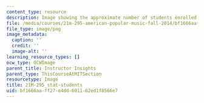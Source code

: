 ```yaml
---
content_type: resource
description: Image showing the approximate number of students enrolled in the course.
file: /media/courses/21m-295-american-popular-music-fall-2014/bf1666aaff27e4dd601162ed1f8566e7_21M-295_stat-students.png
file_type: image/png
image_metadata:
  caption: ''
  credit: ''
  image-alt: ''
learning_resource_types: []
ocw_type: OCWImage
parent_title: Instructor Insights
parent_type: ThisCourseAtMITSection
resourcetype: Image
title: 21M-295_stat-students
uid: bf1666aa-ff27-e4dd-6011-62ed1f8566e7
---
```

